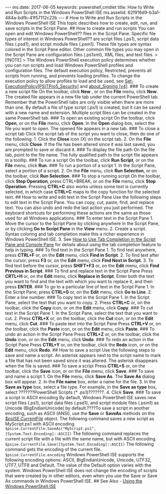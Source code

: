 --- ms.date:  2017-06-05 keywords:  powershell,cmdlet title:  How to Write and Run Scripts in the Windows PowerShell ISE ms.assetid:  62f916d9-b3a1-484a-bdfb-41f57112c22b ---  # How to Write and Run Scripts in the Windows PowerShell ISE This topic describes how to create, edit, run, and save scripts in the Script Pane.  ## How to create and run scripts You can open and edit Windows PowerShell?? files in the Script Pane. Specific file types of interest in Windows PowerShell?? are script files (.ps1), script data files (.psd1), and script module files (.psm1). These file types are syntax colored in the Script Pane editor. Other common file types you may open in the Script Pane are configuration files (.ps1xml), XML files, and text files.  > [!NOTE] > The Windows PowerShell execution policy determines whether you can run scripts and load Windows PowerShell profiles and configuration files. The default execution policy, Restricted, prevents all scripts from running, and prevents loading profiles. To change the execution policy to allow profiles to load and be used, see [Set-ExecutionPolicy[PSITPro5_Security]](https://technet.microsoft.com/en-us/library/5690a0e1-495b-4e63-8280-65ead7bf01ab) and [about_Signing [v4]](https://technet.microsoft.com/en-us/library/fcbdd3b9-0b9f-4734-b5c7-e0dcc304fa1d).  ### To create a new script file On the toolbar, click **New** , or on the **File** menu, click **New**. The created file appears in a new file tab under the current PowerShell tab. Remember that the PowerShell tabs are only visible when there are more than one. By default a file of type script (.ps1) is created, but it can be saved with a new name and extension. Multiple script files can be created in the same PowerShell tab.  ### To open an existing script On the toolbar, click **Open**, or on the **File** menu, click **Open**. In the **Open** dialog box, select the file you want to open. The opened file appears in a new tab.  ### To close a script tab Click the script tab of the script you want to close, then do one of the following:  1.  Click the **Close** icon (X) on the script tab.  2.  On the **File** menu, click **Close**.  If the file has been altered since it was last saved, you are prompted to save or discard it.  ### To display the file path On the file tab, point to the file name. The fully qualified path to the script file appears in a tooltip.  ### To run a script On the toolbar, click **Run Script**, or on the **File** menu, click **Run**.  ### To run a portion of a script  1.  In the Script Pane, select a portion of a script.  2.  On the **File** menu, click **Run Selection**, or on the toolbar, click **Run Selection**.  ### To stop a running script On the toolbar, click **Stop Operation**, press CTRL+BREAK, or on the **File** menu, click **Stop Operation**. Pressing **CTRL+C** also works unless some text is currently selected, in which case **CTRL+C** maps to the copy function for the selected text.  ## How to write and edit text in the Script Pane Use the following steps to edit text in the Script Pane. You can copy, cut, paste, find, and replace text. You can also undo and redo the last action you just performed. The keyboard shortcuts for performing these actions are the same as those used for all Windows applications.  ### To enter text in the Script Pane  1.  Move the cursor to the Script Pane by clicking anywhere in the Script Pane, or by clicking **Go to Script Pane** in the **View** menu.  2.  Create a script. Syntax coloring and tab completion make this a richer experience in Windows PowerShell ISE.  3.  See [How to Use Tab Completion in the Script Pane and Console Pane](How-to-Use-Tab-Completion-in-the-Script-Pane-and-Console-Pane.md) for details about using the tab completion feature to help in typing.  ### To find text in the Script Pane  1.  To find text anywhere, press **CTRL+F** or, on the **Edit** menu, click **Find in Script**.  2.  To find text after the cursor, press **F3** or, on the **Edit** menu, click **Find Next in Script**.  3.  To find text before the cursor, press **SHIFT+F3** or, on the **Edit** menu, click **Find Previous in Script**.  ### To find and replace text in the Script Pane Press **CRTL+H** or, on the **Edit** menu, click **Replace in Script**. Enter both the text you want to find and the text with which you want to replace it, and then press **ENTER**.  ### To go to a particular line of text in the Script Pane  1.  In the Script Pane, press **CTRL+G** or, on the **Edit** menu, click **Go to Line**.  2.  Enter a line number.  ### To copy text in the Script Pane  1.  In the Script Pane, select the text that you want to copy.  2.  Press **CTRL+C** or, on the toolbar, click the **Copy** icon, or on the **Edit** menu, click **Copy**.  ### To cut text in the Script Pane  1.  In the Script Pane, select the text that you want to cut.  2.  Press **CTRL+X** or, on the toolbar, click the **Cut** icon, or on the **Edit** menu, click **Cut**.  ### To paste text into the Script Pane Press **CTRL+V** or, on the toolbar, click the **Paste** icon, or on the **Edit** menu, click **Paste**.  ### To undo an action in the Script Pane Press **CTRL+Z** or, on the toolbar, click the **Undo** icon, or on the **Edit** menu, click **Undo**.  ### To redo an action in the Script Pane Press **CTRL+Y** or, on the toolbar, click the **Redo** icon, or on the **Edit** menu, click **Redo**.  ## How to save a script Use the following steps to save and name a script. An asterisk appears next to the script name to mark a file that has not been saved since it was altered. The asterisk disappears when the file is saved.  ### To save a script Press **CTRL+S** or, on the toolbar, click the **Save** icon, or on the **File** menu, click **Save**.  ### To save and name a script  1.  On the **File** menu, click **Save As**. The **Save As** dialog box will appear.  2.  In the **File name** box, enter a name for the file.  3.  In the **Save as type** box, select a file type. For example, in the **Save as type** box, select ???????PowerShell Scripts (\* .ps1)???????.  4.  Click **Save**.  ### To save a script in ASCII encoding By default, Windows PowerShell ISE saves new script files (.ps1), script data files (.psd1), and script module files (.psm1) as Unicode (BigEndianUnicode) by default.????To save a script in another encoding, such as ASCII (ANSI), use the **Save** or **SaveAs** methods on the [$psISE.CurrentFile](https://technet.microsoft.com/en-us/library/bc3300e4-9c17-4f00-a621-c8867126e3b3#CurrentFile) object.  The following command saves a new script as MyScript.ps1 with ASCII encoding.  ``` $psise.CurrentFile.SaveAs("MyScript.ps1", [System.Text.Encoding]::ASCII) ```  The following command replaces the current script file with a file with the same name, but with ASCII encoding.  ``` $psise.CurrentFile.Save([System.Text.Encoding]::ASCII) ```  The following command gets the encoding of the current file.  ``` $psise.CurrentFile.encoding ```  Windows PowerShell ISE supports the following encoding options: ASCII, BigEndianUnicode, Unicode, UTF32, UTF7, UTF8 and Default. The value of the Default option varies with the system.  Windows PowerShell ISE does not change the encoding of scripts that were created by in other editors, even when you use the Save or Save As commands in Windows PowerShell ISE.  ## See Also - [Using the Windows PowerShell ISE](Using-the-Windows-PowerShell-ISE.md) 
